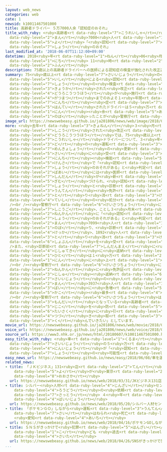 ```yaml
---
layout: web_news
categories: web
cate: 1
newsid: k10011467501000
title: 高齢者ドライバー ５万7000人余「認知症のおそれ」
title_with_ruby: <ruby>高齢者<rt data-ruby-level="7">こうれいしゃ</rt></ruby>ドライバー ５<ruby>万<rt
  data-ruby-level="2">まん</rt></ruby>7000<ruby>人<rt data-ruby-level="1">にん</rt></ruby><ruby>余<rt
  data-ruby-level="5">よ</rt></ruby>「<ruby>認知<rt data-ruby-level="7">にんち</rt></ruby><ruby>症<rt
  data-ruby-level="7">しょう</rt></ruby>のおそれ」
last_modified_at: '2018-06-07T11:12:00+09:00'
datetime: 2018<ruby>年<rt data-ruby-level="1">ねん</rt></ruby>06<ruby>月<rt data-ruby-level="1">がつ</rt></ruby>07<ruby>日<rt
  data-ruby-level="1">にち</rt></ruby> 11<ruby>時<rt data-ruby-level="2">じ</rt></ruby>12<ruby>分<rt
  data-ruby-level="2">ふん</rt></ruby>
description: 75歳以上の高齢者ドライバーへの医師による認知症の検査が強化された改正道路交通法が施行されてからことし３月末までのおよそ１年間に、「認知症のおそれがある」と判定されたドライバーは５万7000人余りに上ったことが警察庁のまとめでわかりました。
summary: 75<ruby>歳以上<rt data-ruby-level="7">さいいじょう</rt></ruby>の<ruby>高齢者<rt data-ruby-level="7">こうれいしゃ</rt></ruby>ドライバーへの<ruby>医師<rt
  data-ruby-level="5">いし</rt></ruby>による<ruby>認知<rt data-ruby-level="7">にんち</rt></ruby><ruby>症<rt
  data-ruby-level="7">しょう</rt></ruby>の<ruby>検査<rt data-ruby-level="5">けんさ</rt></ruby>が<ruby>強化<rt
  data-ruby-level="3">きょうか</rt></ruby>された<ruby>改正<rt data-ruby-level="4">かいせい</rt></ruby><ruby>道路交通法<rt
  data-ruby-level="4">どうろこうつうほう</rt></ruby>が<ruby>施行<rt data-ruby-level="7">しこう</rt></ruby>されてからことし３<ruby>月末<rt
  data-ruby-level="4">がつまつ</rt></ruby>までのおよそ１<ruby>年間<rt data-ruby-level="2">ねんかん</rt></ruby>に、「<ruby>認知<rt
  data-ruby-level="7">にんち</rt></ruby><ruby>症<rt data-ruby-level="7">しょう</rt></ruby>のおそれがある」と<ruby>判定<rt
  data-ruby-level="5">はんてい</rt></ruby>されたドライバーは５<ruby>万<rt data-ruby-level="2">まん</rt></ruby>7000<ruby>人<rt
  data-ruby-level="1">にん</rt></ruby><ruby>余<rt data-ruby-level="5">あま</rt></ruby>りに<ruby>上<rt
  data-ruby-level="1">のぼ</rt></ruby>ったことが<ruby>警察庁<rt data-ruby-level="6">けいさつちょう</rt></ruby>のまとめでわかりました。
image_url: https://newswebeasy.github.io/ja201806/news/web/image/2018/06/07/K10011467501_1806071112_1806071114_01_02.jpg
more: <ruby>去年<rt data-ruby-level="3">きょねん</rt></ruby>３<ruby>月<rt data-ruby-level="1">がつ</rt></ruby>に<ruby>施行<rt
  data-ruby-level="7">しこう</rt></ruby>された<ruby>改正<rt data-ruby-level="4">かいせい</rt></ruby><ruby>道路交通法<rt
  data-ruby-level="4">どうろこうつうほう</rt></ruby>では、75<ruby>歳以上<rt data-ruby-level="7">さいいじょう</rt></ruby>の<ruby>高齢者<rt
  data-ruby-level="7">こうれいしゃ</rt></ruby>ドライバーについて、３<ruby>年<rt data-ruby-level="3">ねん</rt></ruby>に１<ruby>度<rt
  data-ruby-level="3">ど</rt></ruby>の<ruby>運転<rt data-ruby-level="3">うんてん</rt></ruby><ruby>免許証<rt
  data-ruby-level="7">めんきょしょう</rt></ruby>の<ruby>更新<rt data-ruby-level="7">こうしん</rt></ruby>の<ruby>際<rt
  data-ruby-level="5">さい</rt></ruby>に<ruby>受<rt data-ruby-level="3">う</rt></ruby>ける<ruby>認知<rt
  data-ruby-level="7">にんち</rt></ruby><ruby>機能<rt data-ruby-level="5">きのう</rt></ruby>の<ruby>検査<rt
  data-ruby-level="5">けんさ</rt></ruby>で「<ruby>認知<rt data-ruby-level="7">にんち</rt></ruby><ruby>症<rt
  data-ruby-level="7">しょう</rt></ruby>のおそれがある」と<ruby>判定<rt data-ruby-level="5">はんてい</rt></ruby>された<ruby>場合<rt
  data-ruby-level="2">ばあい</rt></ruby>には<ruby>医師<rt data-ruby-level="5">いし</rt></ruby>による<ruby>診断<rt
  data-ruby-level="7">しんだん</rt></ruby>が<ruby>新<rt data-ruby-level="2">あら</rt></ruby>たに<ruby>義務<rt
  data-ruby-level="5">ぎむ</rt></ruby>づけられ、<ruby>認知<rt data-ruby-level="7">にんち</rt></ruby><ruby>症<rt
  data-ruby-level="7">しょう</rt></ruby>と<ruby>診断<rt data-ruby-level="7">しんだん</rt></ruby>されると<ruby>運転<rt
  data-ruby-level="3">うんてん</rt></ruby><ruby>免許<rt data-ruby-level="7">めんきょ</rt></ruby>の<ruby>取<rt
  data-ruby-level="3">と</rt></ruby>り<ruby>消<rt data-ruby-level="3">け</rt></ruby>し、または<ruby>停止<rt
  data-ruby-level="4">ていし</rt></ruby>の<ruby>処分<rt data-ruby-level="6">しょぶん</rt></ruby>となりました。<br
  /><br /><ruby>警察庁<rt data-ruby-level="6">けいさつちょう</rt></ruby>によりますと、<ruby>施行後<rt
  data-ruby-level="7">しこうご</rt></ruby>、ことし３<ruby>月末<rt data-ruby-level="4">がつまつ</rt></ruby>までのおよそ１<ruby>年間<rt
  data-ruby-level="2">ねんかん</rt></ruby>に「<ruby>認知<rt data-ruby-level="7">にんち</rt></ruby><ruby>症<rt
  data-ruby-level="7">しょう</rt></ruby>のおそれがある」と<ruby>判定<rt data-ruby-level="5">はんてい</rt></ruby>されたドライバーは５<ruby>万<rt
  data-ruby-level="2">まん</rt></ruby>7099<ruby>人<rt data-ruby-level="1">にん</rt></ruby>に<ruby>上<rt
  data-ruby-level="1">のぼ</rt></ruby>り、<ruby>診断<rt data-ruby-level="7">しんだん</rt></ruby>の<ruby>結果<rt
  data-ruby-level="4">けっか</rt></ruby>、1892<ruby>人<rt data-ruby-level="1">にん</rt></ruby>が<ruby>取<rt
  data-ruby-level="3">と</rt></ruby>り<ruby>消<rt data-ruby-level="3">け</rt></ruby>しなどの<ruby>処分<rt
  data-ruby-level="6">しょぶん</rt></ruby>を<ruby>受<rt data-ruby-level="3">う</rt></ruby>けたということです。<br
  />また、<ruby>診断前<rt data-ruby-level="7">しんだんまえ</rt></ruby>に<ruby>免許証<rt data-ruby-level="7">めんきょしょう</rt></ruby>を<ruby>自主的<rt
  data-ruby-level="4">じしゅてき</rt></ruby>に<ruby>返納<rt data-ruby-level="6">へんのう</rt></ruby>した<ruby>人<rt
  data-ruby-level="1">ひと</rt></ruby>は１<ruby>万<rt data-ruby-level="2">まん</rt></ruby>3563<ruby>人<rt
  data-ruby-level="1">にん</rt></ruby>に<ruby>上<rt data-ruby-level="1">のぼ</rt></ruby>ったということです。<br
  /><br /><ruby>警察庁<rt data-ruby-level="6">けいさつちょう</rt></ruby>によりますと、<ruby>去年<rt data-ruby-level="3">きょねん</rt></ruby>１<ruby>年間<rt
  data-ruby-level="2">ねんかん</rt></ruby>に<ruby>免許証<rt data-ruby-level="7">めんきょしょう</rt></ruby>を<ruby>自主<rt
  data-ruby-level="3">じしゅ</rt></ruby><ruby>返納<rt data-ruby-level="6">へんのう</rt></ruby>した75<ruby>歳以上<rt
  data-ruby-level="7">さいいじょう</rt></ruby>の<ruby>人<rt data-ruby-level="1">ひと</rt></ruby>は25<ruby>万<rt
  data-ruby-level="2">まん</rt></ruby>3937<ruby>人<rt data-ruby-level="1">にん</rt></ruby>とおととしの1.5<ruby>倍<rt
  data-ruby-level="3">ばい</rt></ruby>に<ruby>急増<rt data-ruby-level="5">きゅうぞう</rt></ruby>し、<ruby>過去<rt
  data-ruby-level="5">かこ</rt></ruby><ruby>最多<rt data-ruby-level="4">さいた</rt></ruby>となったということです。<br
  /><br /><ruby>警察庁<rt data-ruby-level="6">けいさつちょう</rt></ruby>は「<ruby>社会<rt data-ruby-level="2">しゃかい</rt></ruby><ruby>問題<rt
  data-ruby-level="3">もんだい</rt></ruby>となっている<ruby>高齢者<rt data-ruby-level="7">こうれいしゃ</rt></ruby>ドライバーの<ruby>事故<rt
  data-ruby-level="5">じこ</rt></ruby>を<ruby>防<rt data-ruby-level="5">ふせ</rt></ruby>ぐ<ruby>対策<rt
  data-ruby-level="6">たいさく</rt></ruby>に<ruby>引<rt data-ruby-level="4">ひ</rt></ruby>き<ruby>続<rt
  data-ruby-level="4">つづ</rt></ruby>き<ruby>取<rt data-ruby-level="3">と</rt></ruby>り<ruby>組<rt
  data-ruby-level="3">く</rt></ruby>んでいきたい」としています。
movie_url: https://newswebeasy.github.io/ja201806/news/web/movie/2018/06/07/k10011467501_201806071222_201806071223.mp4
voice_url: https://newswebeasy.github.io/ja201806/news/web/voice/2018/06/07/k10011467501_201806071222_201806071223.mp3
source_url: https://www3.nhk.or.jp/news/html/20180607/k10011467501000.html
easy_title_with_ruby: <ruby>車<rt data-ruby-level="1">くるま</rt></ruby>を<ruby>運転<rt data-ruby-level="3">うんてん</rt></ruby>する７５<ruby>歳以上<rt
  data-ruby-level="7">さいいじょう</rt></ruby>の５<ruby>万<rt data-ruby-level="2">まん</rt></ruby><ruby>人以上<rt
  data-ruby-level="4">にんいじょう</rt></ruby>が「<ruby>認知<rt data-ruby-level="7">にんち</rt></ruby><ruby>症<rt
  data-ruby-level="7">しょう</rt></ruby>の<ruby>可能性<rt data-ruby-level="5">かのうせい</rt></ruby>」
easy_news_url: https://newswebeasy.github.io/news/easy/2018/06/08/車を運転する75歳以上の5万人以上が認知症の可能性
related_news:
- title: 「ＪＫビジネス」131<ruby>店<rt data-ruby-level="2">てん</rt></ruby> ９<ruby>割<rt data-ruby-level="6">わり</rt></ruby><ruby>余<rt
    data-ruby-level="5">よ</rt></ruby>が<ruby>東京<rt data-ruby-level="2">とうきょう</rt></ruby>と<ruby>大阪<rt
    data-ruby-level="8">おおさか</rt></ruby>
  url: https://newswebeasy.github.io/news/web/2018/03/31/JKビジネス131店-9割余が東京と大阪
- title: シルバー<ruby>人材<rt data-ruby-level="4">じんざい</rt></ruby>センターに<ruby>派遣<rt data-ruby-level="7">はけん</rt></ruby><ruby>労働<rt
    data-ruby-level="4">ろうどう</rt></ruby>の<ruby>依頼<rt data-ruby-level="7">いらい</rt></ruby><ruby>殺到<rt
    data-ruby-level="7">さっとう</rt></ruby> ４<ruby>年<rt data-ruby-level="1">ねん</rt></ruby>で３<ruby>倍以上<rt
    data-ruby-level="4">ばいいじょう</rt></ruby>
  url: https://newswebeasy.github.io/news/web/2018/05/20/シルバー人材センターに派遣労働の依頼殺到-4年で3倍以上
- title: 「ポケモンＧＯ」しながら<ruby>運転<rt data-ruby-level="3">うんてん</rt></ruby>か 85<ruby>歳<rt
    data-ruby-level="7">さい</rt></ruby>はねられ<ruby>死亡<rt data-ruby-level="6">しぼう</rt></ruby>
    <ruby>愛知<rt data-ruby-level="4">あいち</rt></ruby>
  url: https://newswebeasy.github.io/news/web/2018/04/16/ポケモンGOしながら運転か-85歳はねられ死亡-愛知
- title: ＳＮＳがきっかけで<ruby>犯罪<rt data-ruby-level="5">はんざい</rt></ruby>の<ruby>被害<rt data-ruby-level="7">ひがい</rt></ruby>にあった<ruby>子<rt
    data-ruby-level="1">こ</rt></ruby>ども <ruby>過去<rt data-ruby-level="5">かこ</rt></ruby><ruby>最多<rt
    data-ruby-level="4">さいた</rt></ruby>
  url: https://newswebeasy.github.io/news/web/2018/04/26/SNSがきっかけで犯罪の被害にあった子ども-過去最多
...
```

